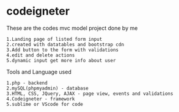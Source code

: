 # codeigneter

These are the codes mvc model project done by me

	1.Landing page of listed form input
	2.created with datatables and bootstrap cdn
	3.Add button to the form with validations
	4.edit and delete actions
	5.dynamic input get more info about user

Tools and Language used

	1.php - backend
 	2.mySQL(phpmyadmin) - database
	3.HTML, CSS, JQuery, AJAX - page view, events and validations
	4.Codeigneter - framework
 	5.sublime or VScode for code
